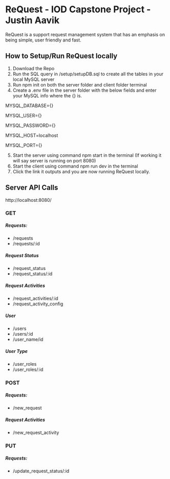 # ReQuest - IOD Capstone Project - Justin Aavik

ReQuest is a support request management system that has an emphasis on being simple, user friendly and fast.

## How to Setup/Run ReQuest locally

1. Download the Repo
2. Run the SQL query in /setup/setupDB.sql to create all the tables in your local MySQL server
3. Run npm init on both the server folder and client folder terminal
4. Create a .env file in the server folder with the below fields and enter your MySQL info where the {} is.

MYSQL_DATABASE={}

MYSQL_USER={}

MYSQL_PASSWORD={}

MYSQL_HOST=localhost

MYSQL_PORT={}


5. Start the server using command npm start in the terminal (If working it will say server is running on port 8080)
6. Start the client using command npm run dev in the terminal
7. Click the link it outputs and you are now running ReQuest locally.

## Server API Calls

http://localhost:8080/

### GET

##### Requests:

-   /requests
-   /requests/:id

##### Request Status

-   /request_status
-   /request_status/:id

##### Request Activities

-   /request_activities/:id
-   /request_activity_config

##### User

-   /users
-   /users/:id
-   /user_name/id

##### User Type

-   /user_roles
-   /user_roles/:id

### POST

##### Requests:

-   /new_request

##### Request Activities

-   /new_request_activity

### PUT

##### Requests:

-   /update_request_status/:id
